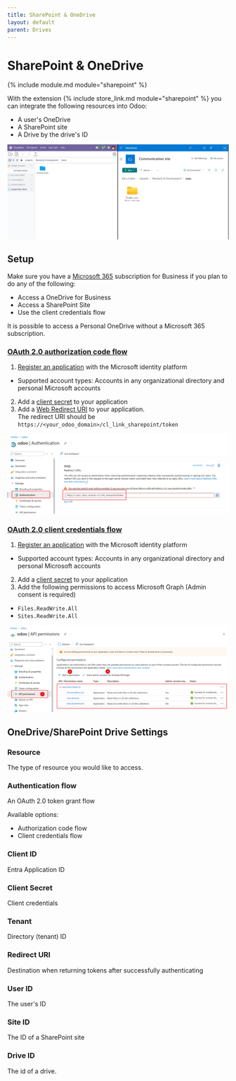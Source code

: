 ```yaml
---
title: SharePoint & OneDrive
layout: default
parent: Drives
---
```


# SharePoint & OneDrive

{% include module.md module="sharepoint" %}

With the extension {% include store_link.md module="sharepoint" %} you can integrate the following resources into Odoo:
- A user's OneDrive
- A SharePoint site
- A Drive by the drive's ID

![SharePoint Hero](../assets/sharepoint_hero.png)

## Setup

Make sure you have a [Microsoft 365](https://www.microsoft.com/en-us/microsoft-365/business) subscription for Business if you plan to do any of the following:
- Access a OneDrive for Business
- Access a SharePoint Site
- Use the client credentials flow

It is possible to access a Personal OneDrive without a Microsoft 365 subscription.

### [OAuth 2.0 authorization code flow](https://learn.microsoft.com/en-us/entra/identity-platform/v2-oauth2-auth-code-flow)

1. [Register an application] with the Microsoft identity platform
  - Supported account types: Accounts in any organizational directory and personal Microsoft accounts
2. Add a [client secret] to your application
3. Add a [Web Redirect URI] to your application.<br />
The redirect URI should be `https://<your_odoo_domain>/cl_link_sharepoint/token`

![Web Redirect URI](../assets/sharepoint_redirect_uri.png)


 
### [OAuth 2.0 client credentials flow](https://learn.microsoft.com/en-us/entra/identity-platform/v2-oauth2-client-creds-grant-flow)

1. [Register an application] with the Microsoft identity platform
  - Supported account types: Accounts in any organizational directory and personal Microsoft accounts
2. Add a [client secret] to your application
3. Add the following permissions to access Microsoft Graph (Admin consent is required)
  - `Files.ReadWrite.All`
  - `Sites.ReadWrite.All`


![API permissions](../assets/sharepoint_api_permissions.png)

## OneDrive/SharePoint Drive Settings

### Resource

The type of resource you would like to access.

### Authentication flow

An OAuth 2.0 token grant flow

Available options:
- Authorization code flow
- Client credentials flow

### Client ID

Entra Application ID

### Client Secret

Client credentials

### Tenant

Directory (tenant) ID

### Redirect URI

Destination when returning tokens after successfully authenticating

### User ID

The user's ID

### Site ID

The ID of a SharePoint site

### Drive ID

The id of a drive.

[Register an application]: https://learn.microsoft.com/en-us/entra/identity-platform/quickstart-register-app?tabs=client-secret#register-an-application
[client secret]: https://learn.microsoft.com/en-us/entra/identity-platform/quickstart-register-app?tabs=client-secret#add-credentials
[Web Redirect URI]: https://learn.microsoft.com/en-us/entra/identity-platform/quickstart-register-app?tabs=certificate#add-a-redirect-uri
